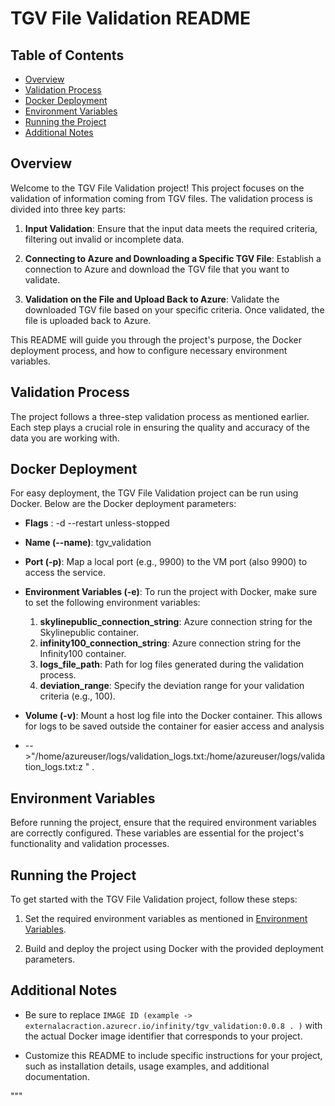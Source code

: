 # TGV File Validation README

## Table of Contents

- [Overview](#overview)
- [Validation Process](#validation-process)
- [Docker Deployment](#docker-deployment)
- [Environment Variables](#environment-variables)
- [Running the Project](#running-the-project)
- [Additional Notes](#additional-notes)

## Overview

Welcome to the TGV File Validation project! This project focuses on the validation of information coming from TGV files. The validation process is divided into three key parts:

1. **Input Validation**: Ensure that the input data meets the required criteria, filtering out invalid or incomplete data.

2. **Connecting to Azure and Downloading a Specific TGV File**: Establish a connection to Azure and download the TGV file that you want to validate.

3. **Validation on the File and Upload Back to Azure**: Validate the downloaded TGV file based on your specific criteria. Once validated, the file is uploaded back to Azure.

This README will guide you through the project's purpose, the Docker deployment process, and how to configure necessary environment variables.

## Validation Process

The project follows a three-step validation process as mentioned earlier. Each step plays a crucial role in ensuring the quality and accuracy of the data you are working with.

## Docker Deployment

For easy deployment, the TGV File Validation project can be run using Docker. Below are the Docker deployment parameters:

- **Flags** : -d --restart unless-stopped
- **Name (--name)**: tgv_validation
- **Port (-p)**: Map a local port (e.g., 9900) to the VM port (also 9900) to access the service.
- **Environment Variables (-e)**: To run the project with Docker, make sure to set the following environment variables:

    1. **skylinepublic_connection_string**: Azure connection string for the Skylinepublic container.
    2. **infinity100_connection_string**: Azure connection string for the Infinity100 container.
    3. **logs_file_path**: Path for log files generated during the validation process.
    4. **deviation_range**: Specify the deviation range for your validation criteria (e.g., 100).

- **Volume (-v)**: Mount a host log file into the Docker container. This allows for logs to be saved outside the container for easier access and analysis
- -->"/home/azureuser/logs/validation_logs.txt:/home/azureuser/logs/validation_logs.txt:z " .

## Environment Variables

Before running the project, ensure that the required environment variables are correctly configured. These variables are essential for the project's functionality and validation processes.

## Running the Project

To get started with the TGV File Validation project, follow these steps:

1. Set the required environment variables as mentioned in [Environment Variables](#environment-variables).

2. Build and deploy the project using Docker with the provided deployment parameters.

## Additional Notes

- Be sure to replace `IMAGE ID (example -> externalacraction.azurecr.io/infinity/tgv_validation:0.0.8 .
)` with the actual Docker image identifier that corresponds to your project.

- Customize this README to include specific instructions for your project, such as installation details, usage examples, and additional documentation.

"""